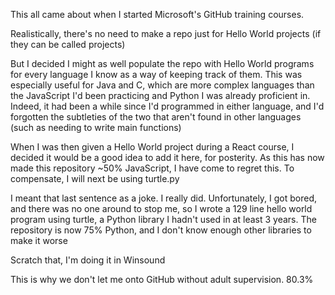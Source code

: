 This all came about when I started Microsoft's GitHub training courses.

Realistically, there's no need to make a repo just for Hello World projects (if they can be called projects)

But I decided I might as well populate the repo with Hello World programs for every language I know as a way of keeping track of them. This was especially useful for Java and C, which are more complex languages
than the JavaScript I'd been practicing and Python I was already proficient in. Indeed, it had been a while since I'd programmed in either language, and I'd forgotten the subtleties of the two that aren't found
in other languages (such as needing to write main functions)

When I was then given a Hello World project during a React course, I decided it would be a good idea to add it here, for posterity. As this has now made this repository ~50% JavaScript, I have come to regret this. To compensate, I will next be using turtle.py

I meant that last sentence as a joke. I really did. Unfortunately, I got bored, and there was no one around to stop me, so I wrote a 129 line hello world program using turtle, a Python library I hadn't used in at least 3 years. The repository is now 75% Python, and I don't know enough other libraries to make it worse

Scratch that, I'm doing it in Winsound

This is why we don't let me onto GitHub without adult supervision. 80.3%
